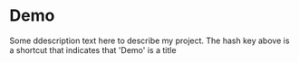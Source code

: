 # Demo

Some ddescription text here to describe my project. The hash key above is a shortcut that indicates that 'Demo' is a title
